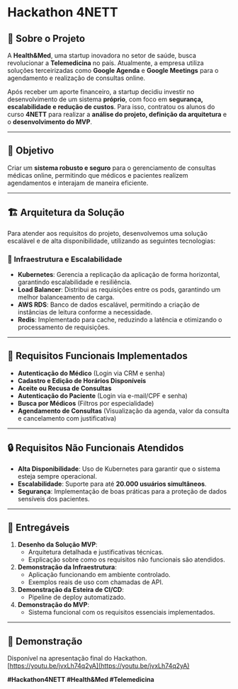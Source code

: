 # Hackathon 4NETT

## 📌 Sobre o Projeto

A **Health&Med**, uma startup inovadora no setor de saúde, busca revolucionar a **Telemedicina** no país. Atualmente, a empresa utiliza soluções terceirizadas como **Google Agenda** e **Google Meetings** para o agendamento e realização de consultas online.

Após receber um aporte financeiro, a startup decidiu investir no desenvolvimento de um sistema **próprio**, com foco em **segurança, escalabilidade e redução de custos**. Para isso, contratou os alunos do curso **4NETT** para realizar a **análise do projeto, definição da arquitetura** e o **desenvolvimento do MVP**.

---

## 🎯 Objetivo

Criar um **sistema robusto e seguro** para o gerenciamento de consultas médicas online, permitindo que médicos e pacientes realizem agendamentos e interajam de maneira eficiente.

---

## 🏗️ Arquitetura da Solução

Para atender aos requisitos do projeto, desenvolvemos uma solução escalável e de alta disponibilidade, utilizando as seguintes tecnologias:

### 🔹 **Infraestrutura e Escalabilidade**

- **Kubernetes**: Gerencia a replicação da aplicação de forma horizontal, garantindo escalabilidade e resiliência.
- **Load Balancer**: Distribui as requisições entre os pods, garantindo um melhor balanceamento de carga.
- **AWS RDS**: Banco de dados escalável, permitindo a criação de instâncias de leitura conforme a necessidade.
- **Redis**: Implementado para cache, reduzindo a latência e otimizando o processamento de requisições.

---

## 📌 Requisitos Funcionais Implementados

- **Autenticação do Médico** (Login via CRM e senha)
- **Cadastro e Edição de Horários Disponíveis**
- **Aceite ou Recusa de Consultas**
- **Autenticação do Paciente** (Login via e-mail/CPF e senha)
- **Busca por Médicos** (Filtros por especialidade)
- **Agendamento de Consultas** (Visualização da agenda, valor da consulta e cancelamento com justificativa)

---

## 🔒 Requisitos Não Funcionais Atendidos

- **Alta Disponibilidade**: Uso de Kubernetes para garantir que o sistema esteja sempre operacional.
- **Escalabilidade**: Suporte para até **20.000 usuários simultâneos**.
- **Segurança**: Implementação de boas práticas para a proteção de dados sensíveis dos pacientes.

---

## 🚀 Entregáveis

1. **Desenho da Solução MVP**:
   - Arquitetura detalhada e justificativas técnicas.
   - Explicação sobre como os requisitos não funcionais são atendidos.
2. **Demonstração da Infraestrutura**:
   - Aplicação funcionando em ambiente controlado.
   - Exemplos reais de uso com chamadas de API.
3. **Demonstração da Esteira de CI/CD**:
   - Pipeline de deploy automatizado.
4. **Demonstração do MVP**:
   - Sistema funcional com os requisitos essenciais implementados.

---

## 🎥 Demonstração

Disponível na apresentação final do Hackathon.\
[https://youtu.be/jvxLh74q2yA](https://youtu.be/jvxLh74q2yA)



**#Hackathon4NETT #Health&Med #Telemedicina**

